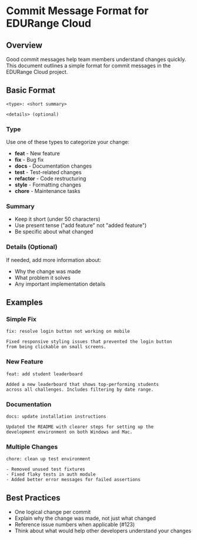 # Commit Message Format for EDURange Cloud

## Overview

Good commit messages help team members understand changes quickly. This document outlines a simple format for commit messages in the EDURange Cloud project.

## Basic Format

```
<type>: <short summary>

<details> (optional)
```

### Type

Use one of these types to categorize your change:

- **feat** - New feature
- **fix** - Bug fix
- **docs** - Documentation changes
- **test** - Test-related changes
- **refactor** - Code restructuring
- **style** - Formatting changes
- **chore** - Maintenance tasks

### Summary

- Keep it short (under 50 characters)
- Use present tense ("add feature" not "added feature")
- Be specific about what changed

### Details (Optional)

If needed, add more information about:
- Why the change was made
- What problem it solves
- Any important implementation details

## Examples

### Simple Fix

```
fix: resolve login button not working on mobile

Fixed responsive styling issues that prevented the login button 
from being clickable on small screens.
```

### New Feature

```
feat: add student leaderboard

Added a new leaderboard that shows top-performing students
across all challenges. Includes filtering by date range.
```

### Documentation

```
docs: update installation instructions

Updated the README with clearer steps for setting up the
development environment on both Windows and Mac.
```

### Multiple Changes

```
chore: clean up test environment

- Removed unused test fixtures
- Fixed flaky tests in auth module
- Added better error messages for failed assertions
```

## Best Practices

- One logical change per commit
- Explain why the change was made, not just what changed
- Reference issue numbers when applicable (#123)
- Think about what would help other developers understand your changes 
